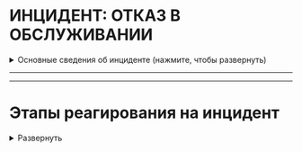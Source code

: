 # ИНЦИДЕНТ: ОТКАЗ В ОБСЛУЖИВАНИИ


<details>
  <summary>Основные сведения об инциденте (нажмите, чтобы развернуть)</summary>

Атаки типа "отказ в обслуживании" (DoS) и распределенные атаки типа "отказ в обслуживании" (DDoS) можно разделить на три категории в зависимости от используемых методов:

1. Атаки на основе объема: Эти атаки направлены на то, чтобы поглотить доступную полосу пропускания или системные ресурсы цели, перегружая ее огромным объемом трафика. Цель состоит в том, чтобы переполнить сеть или исчерпать ресурсы цели, сделав ее неспособной обрабатывать легитимные запросы.

2. Атаки на основе протоколов: Эти атаки используют уязвимости в сетевых протоколах или службах для нарушения работы цели. Сосредоточившись на слабых реализациях протоколов, злоумышленник может снизить производительность цели или вызвать ее неисправность. Атаки DDoS на основе протоколов обычно нацелены на уровни 3 (сетевой) и 4 (транспортный) модели взаимодействия открытых систем (OSI).

3. Атаки на уровне приложения: Эти атаки нацелены на уязвимости в конкретных приложениях или службах, работающих на целевой системе. Вместо того, чтобы перегружать сеть или ресурсы системы, атаки на уровне приложения используют слабые стороны целевого приложения, поглощая его вычислительную мощность или вызывая его неисправность. Атаки DDoS на уровне приложения нацелены на уровень 7 (уровень приложения) модели OSI.

Гайд по типам Denial of service и их выявлению и устранению: https://learn.cisecurity.org/ms-isac-guide-to-ddos-attacks

<details>
  <summary> Постер SANS по анализу и захвату сетевого трафика (нажмите, чтобы развернуть)</summary>

[Poster_Network-Forensics_WEB.pdf](https://github.com/Starfflow/playbooks_runbooks/files/15444045/Poster_Network-Forensics_WEB.pdf)

</details>

</details>

---



---

# Этапы реагирования на инцидент

<details>
  <summary>Развернуть</summary>




## ПОДГОТОВКА

<details>
  <summary>Развернуть</summary>

**Проверка коммуникаций:**

- Проверить четкое определение ролей и обязанностей технического персонала и других отделов во время реагирования на кибер-инциденты. Убедиться, что каждый участник понимает свои задачи и действия в случае возникновения инцидента.
- Определить критерии эскалации инцидента на уровень руководства. Установить четкий процесс передачи информации и ответственности при эскалации.
- Создать готовые формы сообщений об инциденте для пользователей, CERT и иных заинтересованных лиц
	- Подготовить внутренний и внешний шаблоны для общения по поводу инцидентов DDoS-атак
	- Определить каналы, где будет размещена эта информация

**Должен существовать и быть доступным список активов и их владельцев для следующих категорий:**

- Активы клиентов:
	- Владельцы
	- Контактные лица
- Активы компании (включая все филиалы и подразделения): 
	- Владельцы
	- Контактные лица
	- Администраторы
- Инвентаризация инфраструктуры: 
	- Конечные точки (компьютеры, ноутбуки, мобильные устройства)
	- Серверы
	- Сетевое оборудование
	- Системы безопасности, СЗИ
	- Диапазоны сети: 
		- Публичная
		- Частная
		- VPN / Внеполосные данные
	- Сотрудники
	- Партнеры
	- Клиенты
- Создать белый список IP-адресов и протоколов, которые необходимо разрешить при приоритизации трафика во время атаки

**Обзор последних кибер-инцидентов и их результатов:**

- Проанализировать произошедшие инциденты безопасности для выявления слабых мест и улучшения реагирования.
- Извлечь уроки из прошлых инцидентов для более эффективного реагирования в будущем.

**Обзор угроз, новых рисков и уязвимостей:**

- Изучить актуальные угрозы в киберпространстве, нацеленные на вашу организацию, поставщиков и отрасль.
- Анализировать общие тенденции и новые типы атак, чтобы быть готовым к ним.
- Внедрить процессы threat intelligence

**Обеспечение доступа к необходимой документации и информации, в том числе вне рабочего времени, к:**

- Плану реагирования на кибер-инциденты
- Схеме сетевой архитектуры
- Схеме потоков данных
- Ключевым документам, необходимым для реагирования на инциденты

**Проведение регулярных кампаний для информирования сотрудников о рисках информационной безопасности**

**Подготовка инфраструктуры:**

- Пропатчить уязвимости информационных активов
- Провести плановые проверки средств управления и СЗИ
- Провести плановые проверки наличия и состояния резервных копий (+ что резервные копии не заражены ВПО).
- Обеспечить поддержку обновлений EDR/AV приложений
- Сегментировать сеть и логировать трафик между сегментами. Убедиться в возможности изоляции сегментов сети
- Внедрить deception-систему
- Настроить SIEM-систему для выявления подозрительной активности и автоматического оповещения о потенциальных угрозах. Определить четкие критерии, по которым система будет генерировать оповещения.
- Автоматизировать процессы реагирования в SOAR/IRP
- Разработать план аварийного восстановления/плана обеспечения непрерывности бизнеса, уделяя особое внимание критически важным активам и тому, как на них повлияет сетевая DoS-атака

**Следите за:**

- Необычными потоками данных в сети. Сюда входят процессы, использующие сеть, которые обычно не требуют сетевого взаимодействия или обмениваются данными по сети впервые. 
- Журналами, сообщениями и другие показателями работоспособности системы (из хостовых СЗИ). Регулярно проверять журналы брандмауэра, IDS, IPS и SIEM на наличие необычной активности.
- Другими признаками DoS-атаки, такие как чрезмерное потребление ресурсов или низкая производительность сети/ресурсов.
- Невозможностью доступа к определенному веб-сервису
- Внезапными проблемами с подключением между устройствами в одной сети

**Поддержка интернет-провайдера (ISP):**

- Свяжитесь с вашим ISP, чтобы узнать о предлагаемых им услугах по смягчению DDoS-атак (бесплатных и платных). Подключить услуги поставщика средств защиты от DDoS-атак.
- По возможности обеспечьте резервное интернет-соединение
- Установите методы контакта с вашим ISP и правоохранительными органами. Убедитесь, что у вас есть возможность использовать резервный канал связи (например, сотовая связь).
- Убедитесь, что у вашего ISP и службы по смягчению DDoS-атак есть круглосуточная телефонная поддержка.
- Если бизнес-процессы критически зависят от интернета, подумайте о приобретении специализированных продуктов или услуг по смягчению DDoS-атак.

**Сетевая инфраструктура:**

- Разработать надежную сетевую инфраструктуру без единой точки отказа (узел системы, отказ которого приводит к её неработоспособности) или слабых мест. Рассмотрите внедрение балансировщиков нагрузки для её распределения между серверами и ЦОД, закройте порты, настройте СЗИ
- Развернуть Web Application Firewall для защиты от DDoS-атак на прикладном уровне
- Распределить DNS-серверы и другие критические службы (SMTP и т. д.) по разным автономным системам (АС).
- Укрепить конфигурацию операционных систем, компонентов приложений и сети которые могут подвергнуться DDoS-атаке.
- Определить базовый уровень производительности вашей текущей инфраструктуры, чтобы быстрее и точнее обнаружить атаку.
- Подтвердить настройки времени жизни (TTL) DNS для систем, которые могут подвергнуться атаке. При необходимости понизьте TTL, чтобы облегчить перенаправление DNS, если исходные IP-адреса подвергнутся атаке. Оптимальное значение TTL - 600 секунд.
- В зависимости от критичности вероятного инцидента, рассмотреть возможности резервного копирования, которое можно активировать в случае атаки.
- По возможности создать сигнатуру NIDS для фокусировки на различении легитимного и вредоносного трафика.
- Использование оборудования для отражения DDoS-атак. DefensePro (Radware), SecureSphere (Imperva), Периметр (МФИ Софт), Arbor Peakflow, Riorey, Impletec iCore и т.д.

**Оценка рисков:**

- Консультируйтесь с бизнес-подразделениями, чтобы оценить последствия для бизнеса (например, финансовые потери) вероятных сценариев DDoS-атак.

> Этап подготовки считается наиболее важным элементом успешного реагирования на инцидент DDoS-атаки

</details>

## ВЫЯВЛЕНИЕ

<details>
  <summary>Развернуть</summary>
  
**Анализ каналов выявления:**

- Проверить отчеты внедрённой службы анти-DDoS и иных СЗИ:
	- Проанализировать логическую последовательность DDoS-атаки и определить компоненты инфраструктуры, на которые она повлияла.
- Просмотреть файлы нагрузки и журналы серверов, маршрутизаторов, брандмауэров, приложений и других частей пораженной инфраструктуры.

> Для анализа трафика можно использовать инструменты сетевого анализа: Tcpdump, Tshark, Snort, Netflow, Ntop, MRTG, Cacti, Nagios и т.д.

- Общие признаки DDoS-атак включают:
	- Внезапный поток запросов к определенной конечной точке или веб-странице
	- Внезапный всплеск трафика, происходящий с регулярными интервалами или в необычные временные рамки с одного IP-адреса или нескольких IP-адресов
	- Необычно медленная работа сети или Wi-Fi
	- Медленная работа приложения
	- Длительная невозможность доступа к веб-сайтам (ошибки 502, 503, 504) или системным файлам
	- Высокая загрузка процессора и памяти
	- Частые отключения от беспроводного или проводного интернет-соединения
	- Увеличение объема спам-писем
	- Увеличивается количество запросов к базам данных или к другим внутренним сервисам

**Подтверждение атаки на систему:**

- Подтвердить, что система подвергается атаке, а не просто испытывает высокую нагрузку. Проанализировать, являетесь ли вы целью атаки или косвенной жертвой.
- Если существуют показатели нормальной нагрузки на систему, их можно сравнить с текущим наблюдаемым трафиком. 
- Подтвердить, что подозрительный трафик действительно является DDoS-атакой, проверив системные журналы и данные сетевого трафика.
	- Убедитесь, что потеря работоспособности не вызвана другими факторами, такими как внутренний сбой сервера, перебоем интернет-соединения или сбоем облачного сервиса.
	- Проверьте, ожидает ли организация большого объема трафика (например, запуск новой услуги или продукта, временные акции и т.д.).
	- При этом необходимо учитывать изменения нагрузки в зависимости от времени, поскольку некоторые системы используются только в определенный период (дня/месяца/года).
- Определите, какие аспекты DDoS-трафика отличают его от легитимного трафика:
	- Исходные IP-адреса, АС и т.д.
	- Порты назначения
	- URL-адреса
	- Флаги протоколов

**Минимум, который необходимо выяснить:**

- Какие системы/приложения/службы/иные компоненты подвергаются атаке?
- Какое влияние это оказывает на них и пропускную способность каналов? Существует ли какая-либо закономерность в процессе атаки?
- Ухудшается ли ситуация, распространяется ли атака или она по-прежнему ограничивается теми же системами/приложениями?
- Распространилась ли атака на какие-либо общие компоненты, или она может распространиться на них? (Например, компоненты инфраструктуры, службы каталогов и т.д.)
- Затрагивает ли атака внутренние корпоративные системы и/или распространилась ли она на корпоративную сеть?
- Поступили ли какие-либо звонки в службу поддержки от клиентов?
- Похоже ли это на отвлекающий маневр перед более фундаментальной атакой, которая может привести к утечке данных из других корпоративных систем или систем, подвергшихся DoS-атаке?
- Получены ли какие-либо сообщения от предполагаемого злоумышленника? (Через социальные сети, электронную почту, телефонный звонок и т.д.)

**Дополнительная информация:**

- Хронология обнаружения атаки
- Подтвердите, доступны ли системы изнутри и снаружи периметра
- Уточните, отключены ли системы или они работают с пониженной производительностью
- Подробности типа атаки (если известны на данном этапе)

**Срочное информирование о киберинциденте:**

- Проверить сообщения от СЗИ на факт ложного срабатывания (false positive)
- При подтверждении DoS-атаки, сообщить о ней через службу поддержки (Service Desk).
	- Если заявки еще не существует, создать новую с минимальной информацией.
- Подумать о том, чтобы уведомить и привлечь CERT к расследованию
- В установленные сроки уведомить ГосСОПКА/НКЦКИ/ФСБ при необходимости

**Подготовка к этапу анализа:**

- Мобилизовать группу реагирования на инциденты кибербезопасности (CIRT) для первоначального расследования кибер-инцидента.
- Подключить к расследованию специалистов по сетевой инфраструктуре
- Собрать первоначальные данные об инциденте, включая как минимум следующее:
	- Тип кибер-инцидента;
	- Куда сообщили о кибер-инциденте;
	- Места появления сообщений об отказе в обслуживании (физические и логические);
	- Количество пострадавших активов в организации (на начальном этапе) и увеличивается ли оно;
	- Дополнительные отчеты, связанные с пострадавшими активами, включая журналы антивируса, системные журналы событий и журналы сетевого мониторинга;
	- Предварительная оценка воздействия на бизнес, критичность;
	- Любые текущие действия, предпринимаемые для устранения инцидента.
- Оповестить руководство в соответствии с планом эскалации

</details>


## АНАЛИЗ

<details>
  <summary>Развернуть</summary>
  
**Первоначальный анализ:**

- Подключить к расследованию инцидента сетевых инженеров, обладающими диагностическими инструментами/средствами (такими как Netflow), для сбора и анализа поступающих пакетов на пораженные системы, чтобы определить:
	- отправляющий IP-адрес;
	- порт;
	- протокол;
	- агент пользователя;
	- содержимое пакета;
	- флаги пакетов.

> Имейте в виду, что DoS-атака может быть отвлекающим маневром, скрывающим более сложную и целевую атаку.

**Выяснить, поступало ли компании требование о вымогательстве перед атакой:**

- Проверить факт наличия соответствующих электронных писем
- Некоторые злоумышленники отправляют требования о вымогательстве напрямую на электронные адреса, указанные в записях Whois целевого веб-сайта
	- Ищите заявления об атаке в медиа пространстве
	- Выясните, мог ли кто-нибудь быть заинтересован в том, чтобы угрожать вашей компании:
		- Конкуренты
		- Группы с идеологической мотивацией (хактивисты)
		- Бывшие сотрудники
- Применяя технические и правовые меры, нужно как можно активнее воздействовать на источник и организатора DDoS-атаки. В настоящее время даже существуют специальные организации, которые помогают найти не только человека, который провел атаку, но даже и самого организатора.
- В случае попытки вымогательства попытайтесь выиграть время у злоумышленника. Например, объясните, что вам нужно больше времени, чтобы получить одобрение руководства в своих действиях. 
- Если организаторы ddos-атаки будут выявлены, рассмотрите возможность обратиться в правоохранительные органы. Это должно быть сделано по рекомендации юридической службы и руководства компании.

**Сбор доказательств:**

> Сбор доказательств позволит понять природу атаки, включая тип DDoS-атаки, источник трафика атаки, влияние атаки и типы атакуемых систем. Проанализируйте данные, чтобы определить первопричину атаки и выявить любые уязвимости, которые могли быть использованы.

**Проверить:**

- Журналы сетевого трафика с брандмауэров, маршрутизаторов, коммутаторов и других сетевых устройств для определения источника и типа трафика, задействованного в атаке.
- Системные журналы с серверов и других систем для выявления любой необычной активности или проблем с производительностью.
- Данные сетевого потока (захват пакетов) для анализа объема, адресации и содержимого сетевого трафика, а также для выявления любых закономерностей или других аномалий.
- Собрать полученные захваты сетевого трафика (.pcap), журналы и любые другие доступные данные для дальнейшего анализа и сбора доказательств. Архивируйте артефакты сканирования, такие как IP-адреса, записи user-agent и запросы.

**Категоризация атаки**

- Обратитесь к своему интернет-провайдеру, чтобы определить, есть ли сбои на его стороне или его сеть является целью атаки, а вы являетесь косвенной жертвой.
- Проанализировать природу и характеристики DoS-атаки, включая векторы атаки, источники трафика и шаблон атаки. Определить, нацелена ли DoS-атака на конкретные уязвимости, протоколы или ресурсы.
- Определить системы (напр., серверы, БД…), службы или приложения, испытывающие снижение производительности или сбои.
- На основании собранных доказательств определите тип DoS-атаки
	- Получите больше информации о вредоносных пакетах (уровень OSI, номер порта назначения, протокол связи и т.д.). Пакеты при атаке типа "отказ в обслуживании" часто имеют общую сигнатуру, поэтому полезно ознакомиться с наиболее распространенными на данный момент видами DoS-атак.
- Проведите категоризацию кибер-инцидента, чтобы подтвердить тип кибер-инцидента как DoS-атаку, и оцените приоритетность инцидента на основе первоначального расследования.

**Взаимодействие с внутренними и внешними участниками:**

- Свяжитесь с внутренними подразделениями, чтобы узнать об их осведомленности об атаке.
- Обратитесь к своему интернет-провайдеру (ISP) за помощью. Конкретизируйте данные об атаке:
	- Задействованные сетевые блоки
	- Исходные IP-адреса
	- Протоколы
- Провайдер может ввести необходимые ограничения для предотвращения дальнейшего нелегитимного трафика (этап "сдерживание и устранение")
  
</details>

## СДЕРЖИВАНИЕ И УСТРАНЕНИЕ

<details>
  <summary>Развернуть</summary>
> Большинство технических мер по устранению проблемы могут быть реализованы вашим интернет-провайдером (ISP) и/или поставщиком услуг защиты от DDoS-атак.

**Связь с провайдером:**

- Если слабое место находится на стороне интернет-провайдера или службы защиты от DDoS-атак, предпринять эффективные действия могут только они. В таком случае тесно сотрудничайте с вашим интернет-провайдером и/или поставщиком услуг защиты от DDoS-атак и убедитесь, что ваш обмен информацией достаточно эффективен.
- Сетевая группа должна связаться с интернет-провайдером и обсудить, какую фильтрацию они могут обеспечить. Поскольку DoS-атака, как правило, влияет на всех кто использует одно и то же оборудование, интернет-провайдер может включить в договор возможность разорвать соединения компании для защиты других клиентов от атаки. Это повлияет на все службы компании, использующие данное сетевое соединение. 
- Если атака выводит из строя службы, можно предпринять шаги для восстановления хотя бы некоторого уровня обслуживания, например, обратиться к интернет-провайдеру (ISP) с просьбой отбросить весь трафик, направленный на пораженную службу/приложение. В абсолютном крайнем случае, если критически важно поддерживать внутренние службы, весь трафик от интернет-провайдера может быть заблокирован.
- Проверьте, могут ли интернет-провайдеры или поставщики облачных услуг предоставить организации какую-либо форму защиты от DDoS-атак:
	- Очистка трафика / Clean pipe Очистка трафика / стокхол / чистый канал
	- Sinkholing (блокировка известных вредоносных IP-адресов)
	- Фильтрация (по возможности на уровне Tier1 или 2)
	- Балансировка/разделение/переключение общедоступных IP-адресов
	- Нулевая маршрутизация (использовать в крайнем случае)

**Самостоятельное сдерживание:**

> Прим.: фильтрация может быть двух видов: использование межсетевых экранов и списков ACL

- По возможности исправьте уязвимости активов, послужившие вектором для DoS-атаки. Если слабым местом является определенная функция приложения, временно отключите эту функцию. Определите, использует ли DoS-атака конкретную службу (например, ICMP) или атакует определенный порт. Отключите эту службу или закройте порт, если они не критичны для работы целевой системы.
- Попытайтесь ограничить или заблокировать трафик DoS с помощью маршрутизатора, межсетевого экрана, балансировщика нагрузки, иного специализированного устройства/ПО. Получите IP-адреса входящих DDoS-пакетов и реализуйте контроль доступа для блокировки этих IP-адресов. Внедрите ограничение скорости, чтобы ограничить количество пакетов, которые могут быть отправлены с одного IP-адреса.
- Завершите нежелательные соединения или процессы на серверах и маршрутизаторах и настройте их параметры TCP/IP
- По возможности переключитесь на альтернативные сайты или сети с помощью DNS или другого механизма. Настройте альтернативный канал связи между вами и вашими пользователями/клиентами (например, веб-сервер, почтовый сервер и т. д.).
- По возможности перенаправляйте трафик с исходных IP-адресов через сервис фильтрации трафика с помощью DNS или изменений маршрутизации (например, маршрутизация с использованием sinkhole). Настройте фильтры исходящего трафика для блокировки трафика, который ваши системы могут отправлять в ответ на вредоносные запросы. Перенаправьте трафик и переключите операции на альтернативные серверы, если таковые имеются.
- Установите строгие конфигурации «TCP keepalive» и «максимальное количество подключений» на всех устройствах сетевого периметра.
- Настройте брандмауэры (firewalls) для блокировки, как минимум, входящего трафика с IP-адресов, которые:
	- Зарезервированы (0/8);
	- Loopback (127.0.0.0/8);
	- Частный (RFC 1918 блокирует 10.0.0.0/8, 172.16.0.0/12, и 192.168.0.0/16);
	- Неопределенные DHCP-клиенты;
	- TEST-NET-1/2/3 (192.0.2.0/24, 198.51.100.0/24, и 203.0.113.0/24);
	- Рассылка (224.0.0.0/4);

> Если атака привела к серьезным последствиям, вам может понадобиться сообщить об инциденте регулирующим органам.


</details>

## ВОССТАНОВЛЕНИЕ

<details>
  <summary>Развернуть</summary>
  
**Оценка завершения DDoS-атаки:**

- Убедитесь, что все затронутые сервисы снова доступны. 
- Убедитесь, что производительность вашей инфраструктуры вернулась к базовому уровню.

**Откат мер по смягчению атаки:**

- Переключите трафик обратно на вашу исходную сеть. 
- Перезапустите остановленные службы.

> Убедитесь, что действия по восстановлению согласованы с отделом сетевой и серверной инфраструктуры. Восстановление служб может иметь непредвиденные побочные эффекты.

</details>

## ПОСТ-ИНЦИДЕНТ

<details>
  <summary>Развернуть</summary>
  
- Подготовить отчет об инциденте, включая все детали и действия, предпринятые для его устранения.
- Завершить процессы выявления уроков и управления проблемами с предыдущих этапов.
- Обеспечить соответствующие внутренние и внешние коммуникации об инциденте
- Внедрить в СЗИ полученные сигнатуры данной атаки; обновить правила детектирования в SIEM, Анти-спам (фильтры), EDR (готовые TTP или ручные настройки) и иных решениях
- Пересмотреть харденинг инфраструктуры
- Если инцидент был вызван человеческой ошибкой:
	- Устроить соответствующее обучение сотрудников
- Провести анализ первопричины для выявления и устранения уязвимостей.
- Провести оценку работы сотрудников: продолжительность рабочего времени, сверхурочные, отгулы за переработку и расходы.

**Составление отчета о последействиях инцидента, который должен включать как минимум следующую информацию:**

- Детали причин и воздействия инцидента, а также действий, предпринятых для смягчения киберинцидента, включая даты, тип и местоположение инцидента, а также его влияние на пользователей; время, затраченное на реагирование. Оценить выплаченный выкуп или иной ущерб, штрафы от государственных органов.
- Действия, предпринятые соответствующими группами реагирования, поставщиками услуг и заинтересованными сторонами бизнеса, которые позволили возобновить нормальную работу.
- Анализ ошибок реагирования и рекомендации по улучшению действий, процессов или технологий в организации, чтобы предотвратить повторное возникновение подобного киберинцидента.
- Мониторинг каких прекурсоров и индикаторов должен осуществляться для предотвращения подобного рода инцидентов?
- Сделать вывод о проанализированных артефактах форензики.

Необходимо определить действия по улучшению процессов управления DDoS-атаками, чтобы извлечь пользу из полученного опыта.

**Защита системы:**

Защита систем (hardening) может помочь защитить веб-сайты и сети от DDoS-атак и является критически важным для обеспечения доступности систем для легитимных пользователей. Вот некоторые шаги по защите веб-ресурсов:

- Используйте веб-сайты firewalls (WAF) для фильтрации трафика с известных вредоносных IP-адресов 
- Реализуйте ограничение скорости для ограничения объема трафика, который может быть отправлен на веб-сайт с одного источника или IP-адреса
- Разверните балансировщики нагрузки для распределения входящего трафика по нескольким серверам, чтобы предотвратить перегрузку одного сервера DDoS-атакой
- Обновляйте сетевые устройства до последней версии прошивки и патчей безопасности для устранения известных уязвимостей
- Просмотрите и обновите конфигурации межсетевого экрана и сетевой безопасности, чтобы ограничить доступ к системам и защититься от несанкционированного трафика
- Выполните сегментацию сети, чтобы отделить критически важные активы от публичных серверов
- Подпишитесь на услугу защиты от DDoS-атак у интернет-провайдеров или поставщиков облачных услуг

  
</details>


</details>
